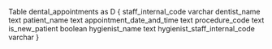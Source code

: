 Table dental_appointments as D {
  staff_internal_code varchar
  dentist_name text
  patient_name text
  appointment_date_and_time text
  procedure_code text
  is_new_patient boolean
  hygienist_name text
  hygienist_staff_internal_code varchar
}